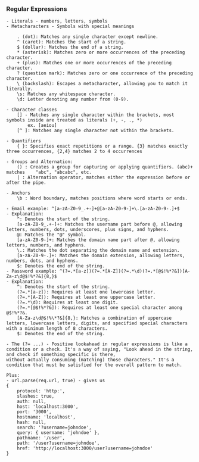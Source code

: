 ### Regular Expressions

    - Literals - numbers, letters, symbols
    - Metacharacters - Symbols with special meanings

        . (dot): Matches any single character except newline.
        ^ (caret): Matches the start of a string.
        $ (dollar): Matches the end of a string.
        * (asterisk): Matches zero or more occurrences of the preceding character.
        + (plus): Matches one or more occurrences of the preceding character.
        ? (question mark): Matches zero or one occurrence of the preceding character.
        \ (backslash): Escapes a metacharacter, allowing you to match it literally.
        \s: Matches any whitespace character.
        \d: Letter denoting any number from (0-9).

    - Character classes
        [] - Matches any single character within the brackets, most symbols inside are treated as literals (+, -, ., *)
            ex. [aeiou]
        [^ ]: Matches any single character not within the brackets.

    - Quantifiers
        { }: Specifies exact repetitions or a range. {3} matches exactly three occurrences, {2,4} matches 2 to 4 occurrences

    - Groups and Alternation:
        () : Creates a group for capturing or applying quantifiers. (abc)+ matches    "abc", "abcabc", etc.
        | : Alternation operator, matches either the expression before or after the pipe.

    - Anchors
        \b : Word boundary, matches positions where word starts or ends.

    - Email example: ^[a-zA-Z0-9_.+-]+@[a-zA-Z0-9-]+\.[a-zA-Z0-9-.]+$
    - Explanation:
        ^: Denotes the start of the string.
        [a-zA-Z0-9_.+-]+: Matches the username part before @, allowing letters, numbers, dots, underscores, plus signs, and hyphens.
        @: Matches the "@" symbol.
        [a-zA-Z0-9-]+: Matches the domain name part after @, allowing letters, numbers, and hyphens.
        \.: Matches the dot separating the domain name and extension.
        [a-zA-Z0-9-.]+: Matches the domain extension, allowing letters, numbers, dots, and hyphens.
        $: Denotes the end of the string.
    - Password example: ^(?=.*[a-z])(?=.*[A-Z])(?=.*\d)(?=.*[@$!%*?&])[A-Za-z\d@$!%*?&]{8,}$
    - Explanation:
        ^: Denotes the start of the string.
        (?=.*[a-z]): Requires at least one lowercase letter.
        (?=.*[A-Z]): Requires at least one uppercase letter.
        (?=.*\d): Requires at least one digit.
        (?=.*[@$!%*?&]): Requires at least one special character among @$!%*?&.
        [A-Za-z\d@$!%\*?&]{8,}: Matches a combination of uppercase letters, lowercase letters, digits, and specified special characters with a minimum length of 8 characters.
        $: Denotes the end of the string.

    - The (?= ...) - Positive lookahead in regular expressions is like a condition or a check. It's a way of saying, "Look ahead in the string, and check if something specific is there,
    without actually consuming (matching) those characters." It's a condition that must be satisfied for the overall pattern to match.

    Plus:
    - url.parse(req.url, true) - gives us
    {
        protocol: 'http:',
        slashes: true,
        auth: null,
        host: 'localhost:3000',
        port: '3000',
        hostname: 'localhost',
        hash: null,
        search: '?username=johndoe',
        query: { username: 'johndoe' },
        pathname: '/user',
        path: '/user?username=johndoe',
        href: 'http://localhost:3000/user?username=johndoe'
    }

